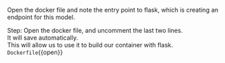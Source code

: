 Open the docker file and note the entry point to flask, which is creating an endpoint for this model.


Step:
Open the docker file, and uncomment the last two lines.  
It will save automatically.  
This will allow us to use it to build our container with flask.  
`Dockerfile`{{open}}